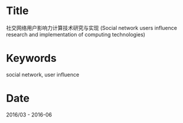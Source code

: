 # Title
社交网络用户影响力计算技术研究与实现
(Social network users influence research and implementation of computing technologies)

# Keywords
social network, user influence

# Date
2016/03 - 2016-06
